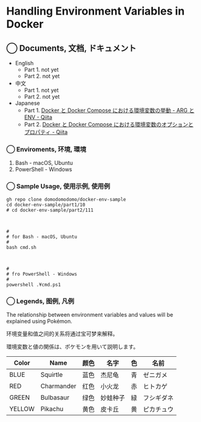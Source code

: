 # Handling Environment Variables in Docker


## ◯ Documents, 文档, ドキュメント

* English
    * Part 1. not yet
    * Part 2. not yet
* 中文
    * Part 1. not yet
    * Part 2. not yet
* Japanese
    * Part 1. [Docker と Docker Compose における環境変数の挙動 - ARG と ENV - Qiita](https://qiita.com/domodomodomo/items/e0e9af5cb7c40b00759f)
    * Part 2. [Docker と Docker Compose における環境変数のオプションとプロパティ - Qiita](https://qiita.com/domodomodomo/items/b5cf643a77c576c959ed)


### ◯ Enviroments, 环境, 環境

1. Bash - macOS, Ubuntu
2. PowerShell - Windows



### ◯ Sample Usage, 使用示例, 使用例

```
gh repo clone domodomodomo/docker-env-sample
cd docker-env-sample/part1/10
# cd docker-env-sample/part2/111



#
# for Bash - macOS, Ubuntu
#
bash cmd.sh



#
# fro PowerShell - Windows
#
powershell .¥cmd.ps1
```



### ◯ Legends, 图例, 凡例

The relationship between environment variables and values will be explained using Pokémon.

环境变量和值之间的关系将通过宝可梦来解释。

環境変数と値の関係は、ポケモンを用いて説明します。


| Color  | Name  | 颜色 | 名字 | 色 | 名前 |
|-----------------|----------------|--------------|----------|--------------|----------|
| BLUE            | Squirtle       | 蓝色           | 杰尼龟 | 青           | ゼニガメ |
| RED             | Charmander     | 红色           | 小火龙 | 赤           | ヒトカゲ |
| GREEN           | Bulbasaur      | 绿色           | 妙蛙种子 | 緑           | フシギダネ |
| YELLOW          | Pikachu        | 黄色           | 皮卡丘 | 黄           | ピカチュウ |

